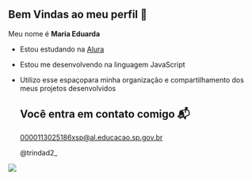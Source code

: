 ## Bem Vindas ao meu perfil 💜

Meu nome é **Maria Eduarda**

- Estou estudando na [Alura](https://www.alura.com.br)
- Estou me desenvolvendo na linguagem JavaScript
- Utilizo esse espaçopara minha organização e compartilhamento dos meus projetos desenvolvidos
 
  ##  Você entra em contato comigo 📬

  0000113025186xsp@al.educacao.sp.gov.br

  @trindad2_

![](https://media1.tenor.com/m/cjfRZCzZvzQAAAAd/disney-beauty-and-the-beast.gif)
  
